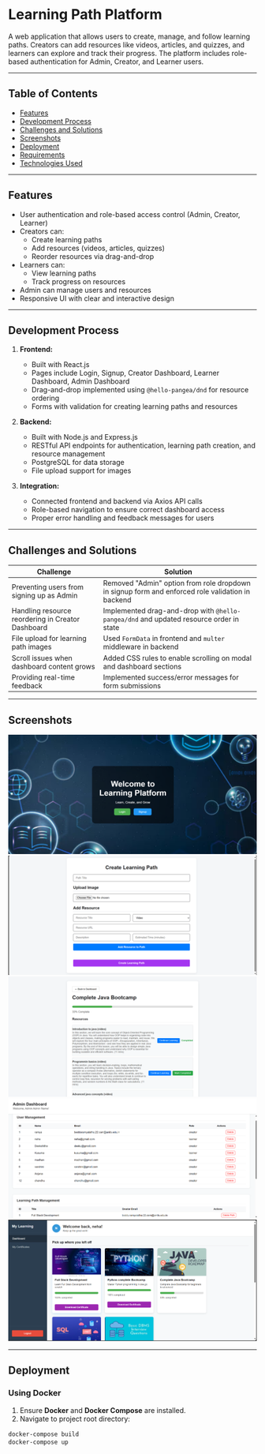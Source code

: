 # Learning Path Platform

A web application that allows users to create, manage, and follow learning paths. Creators can add resources like videos, articles, and quizzes, and learners can explore and track their progress. The platform includes role-based authentication for Admin, Creator, and Learner users.

---

## Table of Contents

- [Features](#features)
- [Development Process](#development-process)
- [Challenges and Solutions](#challenges-and-solutions)
- [Screenshots](#screenshots)
- [Deployment](#deployment)
- [Requirements](#requirements)
- [Technologies Used](#technologies-used)

---

## Features

- User authentication and role-based access control (Admin, Creator, Learner)
- Creators can:
  - Create learning paths
  - Add resources (videos, articles, quizzes)
  - Reorder resources via drag-and-drop
- Learners can:
  - View learning paths
  - Track progress on resources
- Admin can manage users and resources
- Responsive UI with clear and interactive design

---

## Development Process

1. **Frontend:**
   - Built with React.js
   - Pages include Login, Signup, Creator Dashboard, Learner Dashboard, Admin Dashboard
   - Drag-and-drop implemented using `@hello-pangea/dnd` for resource ordering
   - Forms with validation for creating learning paths and resources

2. **Backend:**
   - Built with Node.js and Express.js
   - RESTful API endpoints for authentication, learning path creation, and resource management
   - PostgreSQL for data storage
   - File upload support for images

3. **Integration:**
   - Connected frontend and backend via Axios API calls
   - Role-based navigation to ensure correct dashboard access
   - Proper error handling and feedback messages for users

---

## Challenges and Solutions

| Challenge | Solution |
|-----------|---------|
| Preventing users from signing up as Admin | Removed "Admin" option from role dropdown in signup form and enforced role validation in backend |
| Handling resource reordering in Creator Dashboard | Implemented drag-and-drop with `@hello-pangea/dnd` and updated resource order in state |
| File upload for learning path images | Used `FormData` in frontend and `multer` middleware in backend |
| Scroll issues when dashboard content grows | Added CSS rules to enable scrolling on modal and dashboard sections |
| Providing real-time feedback | Implemented success/error messages for form submissions |

---

## Screenshots


![Login Page](screenshots/landpage.png)
![Creator Dashboard](ScreenShots/Creatorpath.png)
![Learner Dashboard](ScreenShots/Learner.png)
![Admin Dashboard](ScreenShots/Admin.png)
![Home page](ScreenShots/home.png)

---

## Deployment

### Using Docker

1. Ensure **Docker** and **Docker Compose** are installed.
2. Navigate to project root directory:

```bash
docker-compose build
docker-compose up
